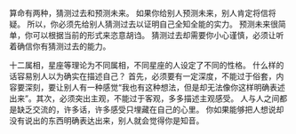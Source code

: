算命有两种，猜测过去和预测未来。
如果你给别人预测未来，别人肯定将信将疑。
所以，你必须先给别人猜测过去以证明自己全知全能的实力。
预测未来很简单，你可以根据当前的形式来恣意胡诌。
猜测过去却需要你小心谨慎，必须让听着确信你有猜测过去的能力。

十二属相，星座等理论为不同属相，不同星座的人设定了不同的性格。
什么样的话容易别人以为确实在描述自己？
首先，必须要有一定深度，不能过于俗套，内容要深刻，要让别人有一种感觉“我也有这种想法，但是却无法像你这样明确表述出来”。其次，必须突出主观，不能过于客观，多多描述主观感受。
人与人之间都是缺乏交流的，许多话，许多感受只埋藏在自己的心里。
你如果能够把人想说却没有说出的东西明确表达出来，别人就会觉得你是知音。


